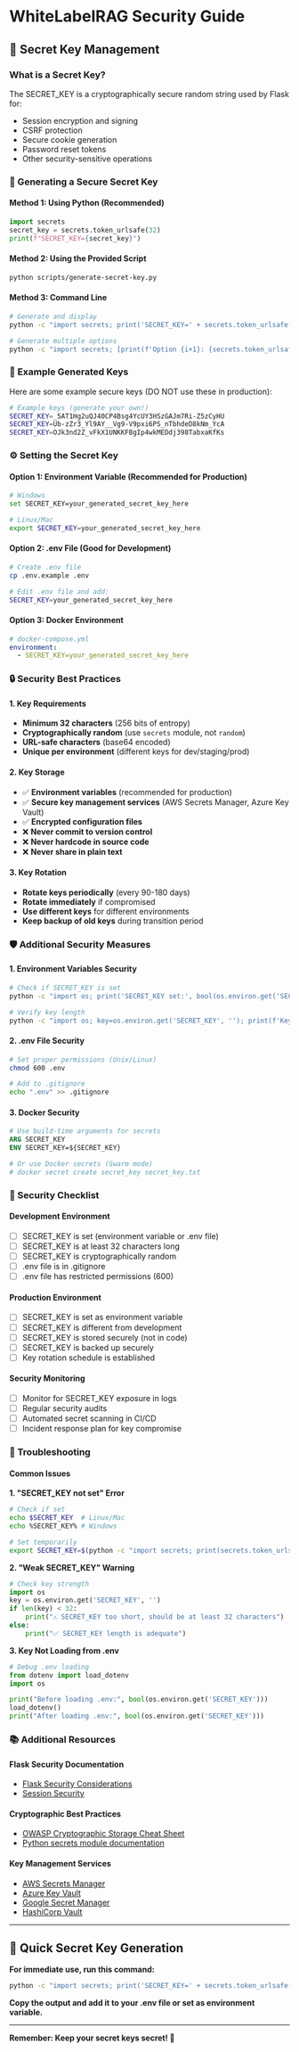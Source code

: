 # WhiteLabelRAG Security Guide

## 🔐 Secret Key Management

### What is a Secret Key?

The SECRET_KEY is a cryptographically secure random string used by Flask for:
- Session encryption and signing
- CSRF protection
- Secure cookie generation
- Password reset tokens
- Other security-sensitive operations

### 🔑 Generating a Secure Secret Key

#### Method 1: Using Python (Recommended)
```python
import secrets
secret_key = secrets.token_urlsafe(32)
print(f"SECRET_KEY={secret_key}")
```

#### Method 2: Using the Provided Script
```bash
python scripts/generate-secret-key.py
```

#### Method 3: Command Line
```bash
# Generate and display
python -c "import secrets; print('SECRET_KEY=' + secrets.token_urlsafe(32))"

# Generate multiple options
python -c "import secrets; [print(f'Option {i+1}: {secrets.token_urlsafe(32)}') for i in range(3)]"
```

### 📝 Example Generated Keys

Here are some example secure keys (DO NOT use these in production):

```bash
# Example keys (generate your own!)
SECRET_KEY=_5AT1Hg2uQJ40CP4Bsg4YcUY3HSzGAJm7Ri-Z5zCyHU
SECRET_KEY=Ub-zZr3_Yl9AY__Vg9-V9pxi6PS_nTbhdeD8kNm_YcA
SECRET_KEY=OJk3nd2Z_vFkX1UNKKFBgIp4wkMEDdj398TabxaKfKs
```

### ⚙️ Setting the Secret Key

#### Option 1: Environment Variable (Recommended for Production)
```bash
# Windows
set SECRET_KEY=your_generated_secret_key_here

# Linux/Mac
export SECRET_KEY=your_generated_secret_key_here
```

#### Option 2: .env File (Good for Development)
```bash
# Create .env file
cp .env.example .env

# Edit .env file and add:
SECRET_KEY=your_generated_secret_key_here
```

#### Option 3: Docker Environment
```yaml
# docker-compose.yml
environment:
  - SECRET_KEY=your_generated_secret_key_here
```

### 🔒 Security Best Practices

#### 1. Key Requirements
- **Minimum 32 characters** (256 bits of entropy)
- **Cryptographically random** (use `secrets` module, not `random`)
- **URL-safe characters** (base64 encoded)
- **Unique per environment** (different keys for dev/staging/prod)

#### 2. Key Storage
- ✅ **Environment variables** (recommended for production)
- ✅ **Secure key management services** (AWS Secrets Manager, Azure Key Vault)
- ✅ **Encrypted configuration files**
- ❌ **Never commit to version control**
- ❌ **Never hardcode in source code**
- ❌ **Never share in plain text**

#### 3. Key Rotation
- **Rotate keys periodically** (every 90-180 days)
- **Rotate immediately** if compromised
- **Use different keys** for different environments
- **Keep backup of old keys** during transition period

### 🛡️ Additional Security Measures

#### 1. Environment Variables Security
```bash
# Check if SECRET_KEY is set
python -c "import os; print('SECRET_KEY set:', bool(os.environ.get('SECRET_KEY')))"

# Verify key length
python -c "import os; key=os.environ.get('SECRET_KEY', ''); print(f'Key length: {len(key)} characters')"
```

#### 2. .env File Security
```bash
# Set proper permissions (Unix/Linux)
chmod 600 .env

# Add to .gitignore
echo ".env" >> .gitignore
```

#### 3. Docker Security
```dockerfile
# Use build-time arguments for secrets
ARG SECRET_KEY
ENV SECRET_KEY=${SECRET_KEY}

# Or use Docker secrets (Swarm mode)
# docker secret create secret_key secret_key.txt
```

### 🚨 Security Checklist

#### Development Environment
- [ ] SECRET_KEY is set (environment variable or .env file)
- [ ] SECRET_KEY is at least 32 characters long
- [ ] SECRET_KEY is cryptographically random
- [ ] .env file is in .gitignore
- [ ] .env file has restricted permissions (600)

#### Production Environment
- [ ] SECRET_KEY is set as environment variable
- [ ] SECRET_KEY is different from development
- [ ] SECRET_KEY is stored securely (not in code)
- [ ] SECRET_KEY is backed up securely
- [ ] Key rotation schedule is established

#### Security Monitoring
- [ ] Monitor for SECRET_KEY exposure in logs
- [ ] Regular security audits
- [ ] Automated secret scanning in CI/CD
- [ ] Incident response plan for key compromise

### 🔧 Troubleshooting

#### Common Issues

**1. "SECRET_KEY not set" Error**
```bash
# Check if set
echo $SECRET_KEY  # Linux/Mac
echo %SECRET_KEY% # Windows

# Set temporarily
export SECRET_KEY=$(python -c "import secrets; print(secrets.token_urlsafe(32))")
```

**2. "Weak SECRET_KEY" Warning**
```python
# Check key strength
import os
key = os.environ.get('SECRET_KEY', '')
if len(key) < 32:
    print("⚠️ SECRET_KEY too short, should be at least 32 characters")
else:
    print("✅ SECRET_KEY length is adequate")
```

**3. Key Not Loading from .env**
```python
# Debug .env loading
from dotenv import load_dotenv
import os

print("Before loading .env:", bool(os.environ.get('SECRET_KEY')))
load_dotenv()
print("After loading .env:", bool(os.environ.get('SECRET_KEY')))
```

### 📚 Additional Resources

#### Flask Security Documentation
- [Flask Security Considerations](https://flask.palletsprojects.com/en/2.3.x/security/)
- [Session Security](https://flask.palletsprojects.com/en/2.3.x/quickstart/#sessions)

#### Cryptographic Best Practices
- [OWASP Cryptographic Storage Cheat Sheet](https://cheatsheetseries.owasp.org/cheatsheets/Cryptographic_Storage_Cheat_Sheet.html)
- [Python secrets module documentation](https://docs.python.org/3/library/secrets.html)

#### Key Management Services
- [AWS Secrets Manager](https://aws.amazon.com/secrets-manager/)
- [Azure Key Vault](https://azure.microsoft.com/en-us/services/key-vault/)
- [Google Secret Manager](https://cloud.google.com/secret-manager)
- [HashiCorp Vault](https://www.vaultproject.io/)

---

## 🔐 Quick Secret Key Generation

**For immediate use, run this command:**

```bash
python -c "import secrets; print('SECRET_KEY=' + secrets.token_urlsafe(32))"
```

**Copy the output and add it to your .env file or set as environment variable.**

---

**Remember: Keep your secret keys secret! 🤫**